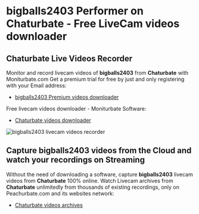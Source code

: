 # bigballs2403 Performer on Chaturbate - Free LiveCam videos downloader

## Chaturbate Live Videos Recorder

Monitor and record livecam videos of **bigballs2403** from **Chaturbate** with Moniturbate.com
Get a premium trial for free by just and only registering with your Email address:
* [bigballs2403 Premium videos downloader](https://moniturbate.com/request-demo-licence-key.html)

Free livecam videos downloader - Moniturbate Software:
* [Chaturbate videos downloader](https://moniturbate.com/moniturbate-download-software.html)

![bigballs2403 livecam videos recorder](https://peachurnet.com/templates/moniturbate-software.png)


## Capture bigballs2403 videos from the Cloud and watch your recordings on Streaming

Without the need of downloading a software, capture **bigballs2403** livecam videos from **Chaturbate** 100% online.
Watch Livecam archives from **Chaturbate** unlimitedly from thousands of existing recordings, only on Peachurbate.com and its websites network:
* [Chaturbate videos archives](https://peachurnet.com/)